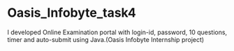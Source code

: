 # Oasis_Infobyte_task4
I developed Online Examination portal with login-id, password, 10 questions, timer and auto-submit using Java.(Oasis Infobyte Internship project)
